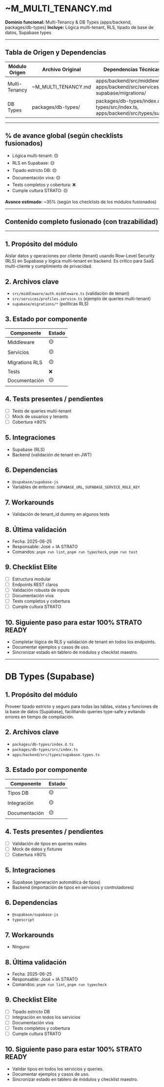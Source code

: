 <!--
STRATO MODULE HEADER
{
  "module": "MULTI_TENANCY_DB_TYPES",
  "objective": "Aislar datos por tenant (RLS) y tipar estrictamente la base de datos (Supabase)",
  "paths": [
    "apps/backend/src/middleware/auth.middleware.ts",
    "apps/backend/src/services/profiles.service.ts",
    "supabase/migrations/",
    "packages/db-types/index.d.ts",
    "packages/db-types/src/index.ts",
    "apps/backend/src/types/supabase.types.ts"
  ],
  "deps": ["@supabase/supabase-js", "typescript"],
  "status": "35%",
  "pending": {
    "services": ["Completar lógica RLS", "Validar tipos en todos los servicios"],
    "tests": ["Cobertura multi-tenant y tipos"],
    "docs": ["Ejemplos de uso"]
  },
  "rules": {
    "no-any": true,
    "strict-types": true,
    "eslint": "on",
    "context-guard": "on"
  }
}
-->
# ~M_MULTI_TENANCY.md

**Dominio funcional:** Multi-Tenancy & DB Types (apps/backend, packages/db-types)
**Incluye:** Lógica multi-tenant, RLS, tipado de base de datos, Supabase types

---

## Tabla de Origen y Dependencias

| Módulo Origen      | Archivo Original      | Dependencias Técnicas (carpetas/código)         |
|--------------------|----------------------|-------------------------------------------------|
| Multi-Tenancy      | ~M_MULTI_TENANCY.md  | apps/backend/src/middleware/auth.middleware.ts, apps/backend/src/services/profiles.service.ts, supabase/migrations/ |
| DB Types           | packages/db-types/   | packages/db-types/index.d.ts, packages/db-types/src/index.ts, apps/backend/src/types/supabase.types.ts |

---

## % de avance global (según checklists fusionados)
- Lógica multi-tenant: 🟡
- RLS en Supabase: 🟡
- Tipado estricto DB: 🟡
- Documentación viva: 🟡
- Tests completos y cobertura: ❌
- Cumple cultura STRATO: 🟡

**Avance estimado:** ~35% (según los checklists de los módulos fusionados)

---

## Contenido completo fusionado (con trazabilidad)

---

## 1. Propósito del módulo
Aislar datos y operaciones por cliente (tenant) usando Row-Level Security (RLS) en Supabase y lógica multi-tenant en backend. Es crítico para SaaS multi-cliente y cumplimiento de privacidad.

## 2. Archivos clave
- `src/middleware/auth.middleware.ts` (validación de tenant)
- `src/services/profiles.service.ts` (ejemplo de queries multi-tenant)
- `supabase/migrations/*` (políticas RLS)

## 3. Estado por componente
| Componente         | Estado |
|--------------------|--------|
| Middleware         | 🟡     |
| Servicios          | 🟡     |
| Migrations RLS     | 🟡     |
| Tests              | ❌     |
| Documentación      | 🟡     |

## 4. Tests presentes / pendientes
- [ ] Tests de queries multi-tenant
- [ ] Mock de usuarios y tenants
- [ ] Cobertura ≥80%

## 5. Integraciones
- Supabase (RLS)
- Backend (validación de tenant en JWT)

## 6. Dependencias
- `@supabase/supabase-js`
- Variables de entorno: `SUPABASE_URL`, `SUPABASE_SERVICE_ROLE_KEY`

## 7. Workarounds
- Validación de tenant_id dummy en algunos tests

## 8. Última validación
- Fecha: 2025-06-25
- Responsable: José + IA STRATO
- Comandos: `pnpm run lint`, `pnpm run typecheck`, `pnpm run test`

## 9. Checklist Elite
- [ ] Estructura modular
- [ ] Endpoints REST claros
- [ ] Validación robusta de inputs
- [ ] Documentación viva
- [ ] Tests completos y cobertura
- [ ] Cumple cultura STRATO

## 10. Siguiente paso para estar 100% STRATO READY
- Completar lógica de RLS y validación de tenant en todos los endpoints.
- Documentar ejemplos y casos de uso.
- Sincronizar estado en tablero de módulos y checklist maestro. 

---

<!-- ORIGEN: packages/db-types/ -->
# DB Types (Supabase)

## 1. Propósito del módulo
Proveer tipado estricto y seguro para todas las tablas, vistas y funciones de la base de datos (Supabase), facilitando queries type-safe y evitando errores en tiempo de compilación.

## 2. Archivos clave
- `packages/db-types/index.d.ts`
- `packages/db-types/src/index.ts`
- `apps/backend/src/types/supabase.types.ts`

## 3. Estado por componente
| Componente         | Estado |
|--------------------|--------|
| Tipos DB           | 🟡     |
| Integración        | 🟡     |
| Documentación      | 🟡     |

## 4. Tests presentes / pendientes
- [ ] Validación de tipos en queries reales
- [ ] Mock de datos y fixtures
- [ ] Cobertura ≥80%

## 5. Integraciones
- Supabase (generación automática de tipos)
- Backend (importación de tipos en servicios y controladores)

## 6. Dependencias
- `@supabase/supabase-js`
- `typescript`

## 7. Workarounds
- Ninguno

## 8. Última validación
- Fecha: 2025-06-25
- Responsable: José + IA STRATO
- Comandos: `pnpm run lint`, `pnpm run typecheck`

## 9. Checklist Elite
- [ ] Tipado estricto DB
- [ ] Integración en todos los servicios
- [ ] Documentación viva
- [ ] Tests completos y cobertura
- [ ] Cumple cultura STRATO

## 10. Siguiente paso para estar 100% STRATO READY
- Validar tipos en todos los servicios y queries.
- Documentar ejemplos y casos de uso.
- Sincronizar estado en tablero de módulos y checklist maestro. 